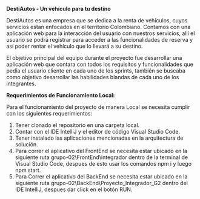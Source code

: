 **DestiAutos - Un vehículo para tu destino**

DestiAutos es una empresa que se dedica a la renta de vehículos, cuyos servicios estan enfocados en el territorio Colombiano. Contamos con una aplicación web para la interacción del usuario con nuestros servicios, allí el usuario se podrá registrar para acceder a las funcionalidades de reserva y así poder rentar el vehículo que lo llevará a su destino.

El objetivo principal del equipo durante el proyecto fue desarrollar una aplicación web que contara con todos los requisitos y funcionalidades que pedía el usuario cliente en cada uno de los sprints, también se buscaba como objetivo desarrollar las habilidades blandas de cada uno de los integrantes.


**Requerimientos de Funcionamiento Local:**

Para el funcionamiento del proyecto de manera Local se necesita cumplir con los siguientes requerimientos:
1. Tener clonado el repositorio en una carpeta local.
2. Contar con el IDE IntelliJ y el editor de código Visual  Studio Code.
3. Tener instalado las aplicaciones mencionadas en la arquitectura de solución.
4. Para correr el aplicativo del FrontEnd se necesita estar ubicado en la siguiente ruta grupo-02\FrontEnd\integrador dentro de la terminal de Visual Studio Code, despues de esto usar los comandos npm i y luego npm start.
5. Para Correr el aplicativo del BackEnd se necesita estar ubicado en la siguiente ruta grupo-02\BackEnd\Proyecto_Integrador_G2 dentro del IDE IntelliJ, despues dar click en el botón RUN.
